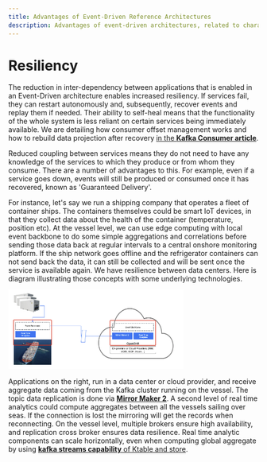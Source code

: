 ```yaml
---
title: Advantages of Event-Driven Reference Architectures
description: Advantages of event-driven architectures, related to characteristics of resiliency.
---
```


# Resiliency

The reduction in inter-dependency between applications that is enabled in an Event-Driven architecture enables increased resiliency. If services fail, they can restart autonomously and, subsequently, recover events and replay them if needed. Their ability to self-heal means that the functionality of the whole system is less reliant on certain services being immediately available. We are detailing how consumer offset management works and how to rebuild data projection after recovery [in the **Kafka Consumer article**](/technology/kafka-consumers/).

Reduced coupling between services means they do not need to have any knowledge of the services to which they produce or from whom they consume. There are a number of advantages to this. For example, even if a service goes down, events will still be produced or consumed once it has recovered, known as 'Guaranteed Delivery'. 

For instance, let's say we run a shipping company that operates a fleet of container ships. The containers themselves could be smart IoT devices, in that they collect data about the health of the container (temperature, position etc). At the vessel level, we can use edge computing with local event backbone to do some simple aggregations and correlations before sending those data back at regular intervals to a central onshore monitoring platform. If the ship network goes offline and the refrigerator containers can not send back the data, it can still be collected and will be sent once the service is available again. We have resilience between data centers. Here is diagram illustrating those concepts with some underlying technologies.

 <img src="./images/resilience.png" class="img.center" width="70%"/>


Applications on the right, run in a data center or cloud provider, and receive aggregate data coming from the Kafka cluster running on the vessel. The topic data replication is done via [**Mirror Maker 2**](/technology/kafka-mirrormaker/). A second level of real time analytics could compute aggregates between all the vessels sailing over seas. If the connection is lost the mirroring will get the records when reconnecting. On the vessel level, multiple brokers ensure high availability, and replication cross broker ensures data resilience. Real time analytic components can scale horizontally, even when computing global aggregate by using [**kafka streams capability** of Ktable and store](/technology/kafka-streams/#interactive-queries). 